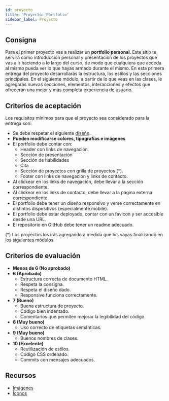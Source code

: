 ```yaml
---
id: proyecto
title: 'Proyecto: Portfolio'
sidebar_label: Proyecto
---
```


## Consigna

Para el primer proyecto vas a realizar un **portfolio personal**. Este sitio te servirá como introducción personal y presentación de los proyectos que vas a ir haciendo a lo largo del curso, de modo que cualquiera que acceda al mismo pueda ver lo que hayas armado durante el mismo. En esta primera entrega del proyecto desarrollarás la estructura, los estilos y las secciones principales. En el siguiente módulo, a partir de lo que veas en las clases, le agregarás nuevas secciones, elementos, interacciones y efectos que ofrecerán una mejor y más completa experiencia de usuario.

## Criterios de aceptación

Los requisitos mínimos para que el proyecto sea considerado para la entrega son:

- Se debe respetar el siguiente [diseño](https://frontend-proyecto-portfolio.adaitw.org/).
- **Pueden modificarse colores, tipografías e imágenes**
- El portfolio debe contar con:
  - Header con links de navegación.
  - Sección de presentación
  - Sección de habilidades
  - Cita
  - Sección de proyectos con grilla de proyectos (\*).
  - Footer con links de navegación y links de contacto.
- Al clickear en los links de navegación, debe llevar a la sección correspondiente.
- Al clickear en los links de contacto, debe llevar a la página externa correspondiente.
- El portfolio debe tener un diseño responsivo y verse correctamente en distintos dispositivos (especialmente mobile).
- El portfolio debe estar deployado, contar con un favicon y ser accesible desde una URL.
- El repositorio en GitHub debe tener un readme adecuado.

(\*) Los proyectos los irás agregando a medida que los vayas finalizando en los siguientes módulos.

## Criterios de evaluación

- **Menos de 6 (No aprobado)**
- **6 (Aprobado)**
  - Estructura correcta de documento HTML.
  - Respeta la consigna.
  - Respeta el diseño dado.
  - Responsive funciona correctamente.
- **7 (Bueno)**
  - Buena estructura de proyecto.
  - Código bien indentado.
  - Comentarios que permiten mejorar la legibilidad del código.
- **8 (Muy bueno)**
  - Uso correcto de etiquetas semánticas.
- **9 (Muy bueno)**
  - Buenos nombres de clases.
- **10 (Excelente)**
  - Reutilización de estilos.
  - Código CSS ordenado.
  - Commits con mensajes adecuados.

## Recursos

- [Imágenes](https://undraw.co/illustrations)
- [Íconos](https://konpa.github.io/devicon/)
